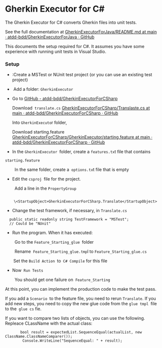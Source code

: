 # Gherkin Executor for C#

The Gherkin Executor for C# converts Gherkin files into unit tests.   

See the full documentation at [GherkinExecutorForJava/README.md at main · atdd-bdd/GherkinExecutorForJava · GitHub](https://github.com/atdd-bdd/GherkinExecutorForJava/blob/main/README.md)



This documents the  setup required for C#.    It assumes you have some experience with running unit tests in Visual Studio.   

### Setup

- :Create a MSTest or NUnit test project (or you can use an existing test project)

-  Add a folder:   `GherkinExecutor  `

- Go to [GitHub - atdd-bdd/GherkinExecutorForCSharp](https://github.com/atdd-bdd/GherkinExecutorForCSharp)
  
  Download` translate.cs`  [GherkinExecutorForCSharp/Translaste.cs at main · atdd-bdd/GherkinExecutorForCSharp · GitHub](https://github.com/atdd-bdd/GherkinExecutorForCSharp/blob/main/Translaste.cs)
  
  Into `GherkinExecuto`r folder, 
  
  Download starting.feature [GherkinExecutorForCSharp/GherkinExecutor/starting.feature at main · atdd-bdd/GherkinExecutorForCSharp · GitHub ](https://github.com/atdd-bdd/GherkinExecutorForCSharp/blob/main/GherkinExecutor/starting.feature)

- In the `GherkinExecutor `folder, create a `features.tx`t file that contains 

```
starting.feature 
```

        In the same folder, create a` options.tx`t file that is empty 

- Edit the `csproj `file for the project.   

        Add a line in the `PropertyGroup` 

```

    \<StartupObject>GherkinExecutorForCSharp.Translate</StartupObject>
```

- Change the test framework, if necessary, in `Translate.cs` 

```
  public static readonly string TestFramework = "MSTest";
  // Could be "NUnit" 
```

- Run the program.  When it has executed: 

        Go to the `Feature_Starting_glue `folder 

        Rename` Feature_Starting_glue.tmp`l to `Feature_Starting_glue.cs `

       Set the `Build Action `to` C# Compile` for this file

- Now` Run Tests`

        You should get one failure on` Feature_Starting` 

At this point, you can implement the production code to make the test pass.

If you add a `Scenario `to the feature file, you need to rerun `Translate`.     If you add new steps, you need to copy the new glue code from the `glue tmpl `file to the` glue cs` fie.  



If you want to compare two lists of objects, you can use the following.   Repleace CLassName with the actual class:

           bool result = expectedList.SequenceEqual(actualList, new ClassName.ClassNameComparer());
            Console.WriteLine("SequenceEqual: " + result);
